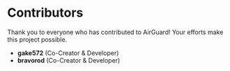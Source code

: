 # Contributors

Thank you to everyone who has contributed to AirGuard! Your efforts make this project possible.

- **gake572** (Co-Creator & Developer)  
- **bravorod** (Co-Creator & Developer)  
